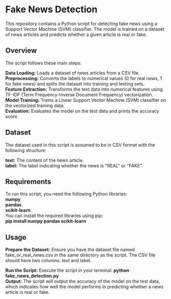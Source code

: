 <h1> Fake News Detection </h1>
This repository contains a Python script for detecting fake news using a Support Vector Machine (SVM) classifier. The model is trained on a dataset of news articles and predicts whether a given article is real or fake.

<h2> Overview </h2>
The script follows these main steps:

<b>Data Loading:</b> Loads a dataset of news articles from a CSV file. <br>
<b>Preprocessing:</b> Converts the labels to numerical values (0 for real news, 1 for fake news) and splits the dataset into training and testing sets. <br>
<b>Feature Extraction:</b> Transforms the text data into numerical features using TF-IDF (Term Frequency-Inverse Document Frequency) vectorization. <br>
<b>Model Training:</b> Trains a Linear Support Vector Machine (SVM) classifier on the vectorized training data.<br>
<b>Evaluation:</b> Evaluates the model on the test data and prints the accuracy score.

<h2> Dataset </h2>
The dataset used in this script is assumed to be in CSV format with the following structure:<br>

<b>text:</b> The content of the news article.<br>
<b>label:</b> The label indicating whether the news is "REAL" or "FAKE".<br>

<h2> Requirements </h2>
To run this script, you need the following Python libraries:<br>
<b>numpy</b><br>
<b>pandas</b><br>
<b>scikit-learn</b><br>
You can install the required libraries using pip:<br>
<b>pip install numpy pandas scikit-learn</b>

<h2> Usage </h2>
<b>Prepare the Dataset:</b>
Ensure you have the dataset file named fake_or_real_news.csv in the same directory as the script. The CSV file should have two columns: text and label.<br>

<b>Run the Script:</b>
Execute the script in your terminal:
<b>python fake_news_detection.py</b><br>
<b>Output:</b>
The script will output the accuracy of the model on the test data, which indicates how well the model performs in predicting whether a news article is real or fake.

